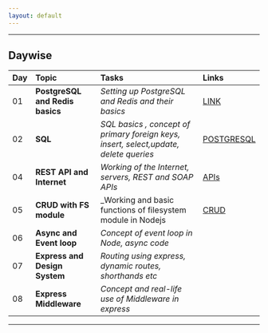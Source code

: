 ```yaml
---
layout: default
---
```


* * *

## Daywise

| **Day** | **Topic**                             | **Tasks**                                            | **Links** |
|:----|:----------------------------------|:-------------------------------------------------|:----------|
| 01  | **PostgreSQL and Redis basics**   | _Setting up PostgreSQL and Redis and their basics_ | [LINK](https://github.com/thisiskartikgupta/WebDev-Backend/tree/main/01-postgres-and-redis-basics)
| 02  | **SQL**                           | _SQL basics , concept of primary foreign keys, insert, select,update, delete queries_ | [POSTGRESQL](/md/02-postgres.md) |
| 04  | **REST API and Internet**         | _Working of the Internet, servers, REST and SOAP APIs_ | [APIs](/md/04-rest-api-and-internet.md) |
| 05  | **CRUD with FS module**           | _Working and basic functions of filesystem module in Nodejs | [CRUD](https://raw.githubusercontent.com/thisiskartikgupta/fileman/main/README.md) |
| 06  | **Async and Event loop**          | _Concept of event loop in Node, async code_   |
| 07  | **Express and Design System**     | _Routing using express, dynamic routes, shorthands etc_ |
| 08  | **Express Middleware**            | _Concept and real-life use of Middleware in express_ |

* * *

